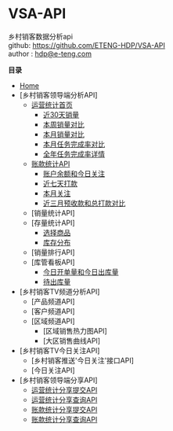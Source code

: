 # VSA-API
乡村销客数据分析api  
github: https://github.com/ETENG-HDP/VSA-API  
author :  hdp@e-teng.com  

__目录__    
* [Home](docs/index.md)
* [乡村销客领导端分析API]  
	* [运营统计首页](docs/yuyingtongji.md)  
		* [近30天销量](docs/yunyingtongji-1.md)
		* [本周销量对比](docs/yunyingtongji-2.md)
		* [本月销量对比](docs/yunyingtongji-3.md)
		* [本月任务完成率对比](docs/yunyingtongji-4.md)
		* [全年任务完成率详情](docs/yunyingtongji-5.md)
	* [账款统计API](docs/money.md)
		* [账户余额和今日关注](docs/money1.md)
		* [近七天打款](docs/money2.md)
		* [本月关注](docs/money3.md)  
		* [近三月预收款和总打款对比](docs/money4.md)  
	* [销量统计API]  
	* [存量统计API]  
		* [选择商品](docs/stockdistribution1.md)  
		* [库存分布](docs/stockdistribution2.md)  
	* [销量排行API]  
	* [库管看板API]  
		* [今日开单量和今日出库量](docs/storekeeper1.md)  
		* [待出库量](docs/storekeeper2.md)  
* [乡村销客TV频道分析API]  
	* [产品频道API]  
	* [客户频道API]  
	* [区域频道API]  
		* [区域销售热力图API]  
		* [大区销售曲线API]  
* [乡村销客TV今日关注API]  
	* [乡村销客推送'今日关注'接口API]  
	* [今日关注API]  
* [乡村销客领导端分享API]  
	* [运营统计分享提交API](docs/yuyingtongji-share1.md)
	* [运营统计分享查询API](docs/yunyingtongji-share2.md)
	* [账款统计分享提交API](docs/money-share1.md)
	* [账款统计分享查询API](docs/money-share2.md)

